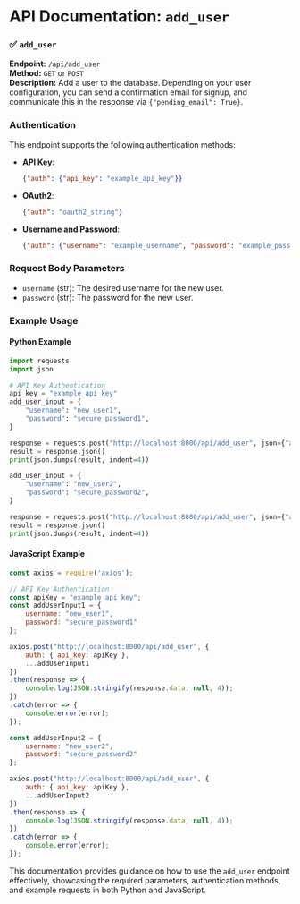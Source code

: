 # API Documentation: `add_user`

### ✅ `add_user`

**Endpoint:** `/api/add_user`  
**Method:** `GET` or `POST`  
**Description:** Add a user to the database. Depending on your user configuration, you can send a confirmation email for signup, and communicate this in the response via `{"pending_email": True}`.

### Authentication

This endpoint supports the following authentication methods:
- **API Key**:
  ```json
  {"auth": {"api_key": "example_api_key"}}
  ```
- **OAuth2**:
  ```json
  {"auth": "oauth2_string"}
  ```
- **Username and Password**:
  ```json
  {"auth": {"username": "example_username", "password": "example_password"}}
  ```

### Request Body Parameters
- `username` (str): The desired username for the new user.
- `password` (str): The password for the new user.

### Example Usage

#### Python Example

```python
import requests
import json

# API Key Authentication
api_key = "example_api_key"
add_user_input = {
    "username": "new_user1",
    "password": "secure_password1",
}

response = requests.post("http://localhost:8000/api/add_user", json={"auth": {"api_key": api_key}, **add_user_input})
result = response.json()
print(json.dumps(result, indent=4))

add_user_input = {
    "username": "new_user2",
    "password": "secure_password2",
}

response = requests.post("http://localhost:8000/api/add_user", json={"auth": {"api_key": api_key}, **add_user_input})
result = response.json()
print(json.dumps(result, indent=4))
```

#### JavaScript Example

```javascript
const axios = require('axios');

// API Key Authentication
const apiKey = "example_api_key";
const addUserInput1 = {
    username: "new_user1",
    password: "secure_password1"
};

axios.post("http://localhost:8000/api/add_user", {
    auth: { api_key: apiKey },
    ...addUserInput1
})
.then(response => {
    console.log(JSON.stringify(response.data, null, 4));
})
.catch(error => {
    console.error(error);
});

const addUserInput2 = {
    username: "new_user2",
    password: "secure_password2"
};

axios.post("http://localhost:8000/api/add_user", {
    auth: { api_key: apiKey },
    ...addUserInput2
})
.then(response => {
    console.log(JSON.stringify(response.data, null, 4));
})
.catch(error => {
    console.error(error);
});
```

This documentation provides guidance on how to use the `add_user` endpoint effectively, showcasing the required parameters, authentication methods, and example requests in both Python and JavaScript.